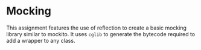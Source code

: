 # Mocking

This assignment features the use of reflection to create a basic mocking library similar to mockito. It uses `cglib` to generate the bytecode required to add a wrapper to any class. 